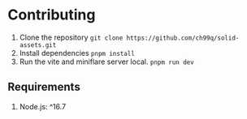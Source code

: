 # Contributing
1. Clone the repository
    `git clone https://github.com/ch99q/solid-assets.git`
2. Install dependencies
    `pnpm install`
3. Run the vite and miniflare server local.
    `pnpm run dev`

## Requirements
1. Node.js: ^16.7